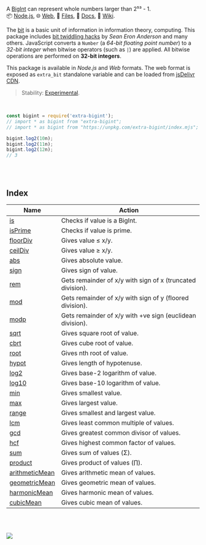 A [BigInt] can represent whole numbers larger than 2⁵³ - 1.<br>
📦 [Node.js](https://www.npmjs.com/package/extra-bigint),
🌐 [Web](https://www.npmjs.com/package/extra-bigint.web),
📜 [Files](https://unpkg.com/extra-bigint/),
📰 [Docs](https://nodef.github.io/extra-bigint/),
📘 [Wiki](https://github.com/nodef/extra-bigint/wiki/).

The [bit] is a basic unit of information in information theory, computing. This
package includes [bit twiddling hacks] by *Sean Eron Anderson* and many others.
JavaScript converts a `Number` (a *64-bit floating point number*) to a *32-bit*
*integer* when bitwise operators (such as `|`) are applied. All bitwise operations
are performed on **32-bit integers**.

This package is available in *Node.js* and *Web* formats. The web format
is exposed as `extra_bit` standalone variable and can be loaded from
[jsDelivr CDN].

> Stability: [Experimental](https://www.youtube.com/watch?v=L1j93RnIxEo).

[bit]: https://en.wikipedia.org/wiki/Bit
[bit twiddling hacks]: https://graphics.stanford.edu/~seander/bithacks.html
[jsDelivr CDN]: https://cdn.jsdelivr.net/npm/extra-bit.web/index.js

<br>

```javascript
const bigint = require('extra-bigint');
// import * as bigint from "extra-bigint";
// import * as bigint from "https://unpkg.com/extra-bigint/index.mjs"; (deno)

bigint.log2(10n);
bigint.log2(11n);
bigint.log2(12n);
// 3
```

<br>
<br>


## Index

| Name             | Action                                     |
| ---------------- | ------------------------------------------ |
| [is]             | Checks if value is a BigInt.
| [isPrime]        | Checks if value is prime.
| [floorDiv]       | Gives value ≤ x/y.
| [ceilDiv]        | Gives value ≥ x/y.
| [abs]            | Gives absolute value.
| [sign]           | Gives sign of value.
| [rem]            | Gets remainder of x/y with sign of x (truncated division).
| [mod]            | Gets remainder of x/y with sign of y (floored division).
| [modp]           | Gets remainder of x/y with +ve sign (euclidean division).
| [sqrt]           | Gives square root of value.
| [cbrt]           | Gives cube root of value.
| [root]           | Gives nth root of value.
| [hypot]          | Gives length of hypotenuse.
| [log2]           | Gives base-2 logarithm of value.
| [log10]          | Gives base-10 logarithm of value.
| [min]            | Gives smallest value.
| [max]            | Gives largest value.
| [range]          | Gives smallest and largest value.
| [lcm]            | Gives least common multiple of values.
| [gcd]            | Gives greatest common divisor of values.
| [hcf]            | Gives highest common factor of values.
| [sum]            | Gives sum of values (Σ).
| [product]        | Gives product of values (∏).
| [arithmeticMean] | Gives arithmetic mean of values.
| [geometricMean]  | Gives geometric mean of values.
| [harmonicMean]   | Gives harmonic mean of values.
| [cubicMean]      | Gives cubic mean of values.

<br>
<br>


[![](https://img.youtube.com/vi/6mMK6iSZsAs/maxresdefault.jpg)](https://www.youtube.com/watch?v=6mMK6iSZsAs)<br>


[BigInt]: https://developer.mozilla.org/en-US/docs/Web/JavaScript/Reference/Global_Objects/BigInt
[is]: https://github.com/nodef/extra-bigint/wiki/is
[abs]: https://github.com/nodef/extra-bigint/wiki/abs
[isPrime]: https://github.com/nodef/extra-bigint/wiki/isPrime
[floorDiv]: https://github.com/nodef/extra-bigint/wiki/floorDiv
[ceilDiv]: https://github.com/nodef/extra-bigint/wiki/ceilDiv
[sign]: https://github.com/nodef/extra-bigint/wiki/sign
[rem]: https://github.com/nodef/extra-bigint/wiki/rem
[mod]: https://github.com/nodef/extra-bigint/wiki/mod
[modp]: https://github.com/nodef/extra-bigint/wiki/modp
[sqrt]: https://github.com/nodef/extra-bigint/wiki/sqrt
[cbrt]: https://github.com/nodef/extra-bigint/wiki/cbrt
[root]: https://github.com/nodef/extra-bigint/wiki/root
[hypot]: https://github.com/nodef/extra-bigint/wiki/hypot
[log2]: https://github.com/nodef/extra-bigint/wiki/log2
[log10]: https://github.com/nodef/extra-bigint/wiki/log10
[min]: https://github.com/nodef/extra-bigint/wiki/min
[max]: https://github.com/nodef/extra-bigint/wiki/max
[range]: https://github.com/nodef/extra-bigint/wiki/range
[lcm]: https://github.com/nodef/extra-bigint/wiki/lcm
[gcd]: https://github.com/nodef/extra-bigint/wiki/gcd
[hcf]: https://github.com/nodef/extra-bigint/wiki/hcf
[sum]: https://github.com/nodef/extra-bigint/wiki/sum
[product]: https://github.com/nodef/extra-bigint/wiki/product
[arithmeticMean]: https://github.com/nodef/extra-bigint/wiki/arithmeticMean
[geometricMean]: https://github.com/nodef/extra-bigint/wiki/geometricMean
[harmonicMean]: https://github.com/nodef/extra-bigint/wiki/harmonicMean
[cubicMean]: https://github.com/nodef/extra-bigint/wiki/cubicMean
